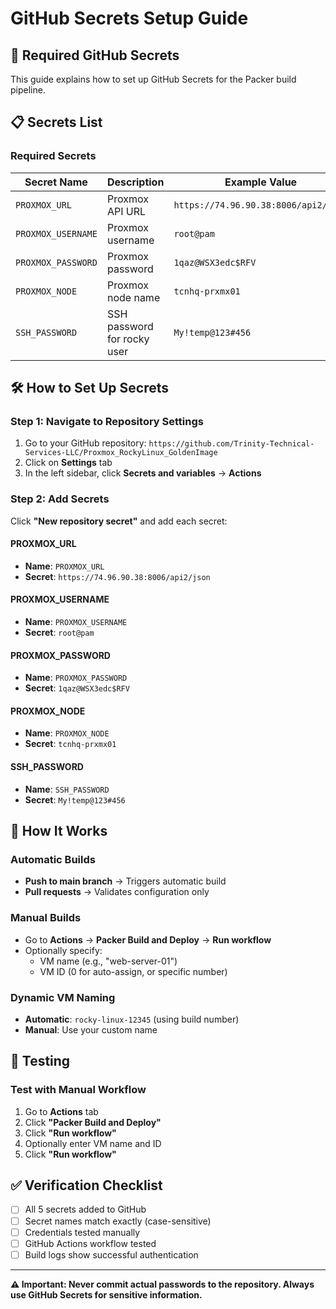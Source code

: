 # GitHub Secrets Setup Guide

## 🔐 **Required GitHub Secrets**

This guide explains how to set up GitHub Secrets for the Packer build pipeline.

## 📋 **Secrets List**

### **Required Secrets**

| Secret Name | Description | Example Value |
|-------------|-------------|---------------|
| `PROXMOX_URL` | Proxmox API URL | `https://74.96.90.38:8006/api2/json` |
| `PROXMOX_USERNAME` | Proxmox username | `root@pam` |
| `PROXMOX_PASSWORD` | Proxmox password | `1qaz@WSX3edc$RFV` |
| `PROXMOX_NODE` | Proxmox node name | `tcnhq-prxmx01` |
| `SSH_PASSWORD` | SSH password for rocky user | `My!temp@123#456` |

## 🛠️ **How to Set Up Secrets**

### **Step 1: Navigate to Repository Settings**

1. Go to your GitHub repository: `https://github.com/Trinity-Technical-Services-LLC/Proxmox_RockyLinux_GoldenImage`
2. Click on **Settings** tab
3. In the left sidebar, click **Secrets and variables** → **Actions**

### **Step 2: Add Secrets**

Click **"New repository secret"** and add each secret:

#### **PROXMOX_URL**
- **Name**: `PROXMOX_URL`
- **Secret**: `https://74.96.90.38:8006/api2/json`

#### **PROXMOX_USERNAME**
- **Name**: `PROXMOX_USERNAME`
- **Secret**: `root@pam`

#### **PROXMOX_PASSWORD**
- **Name**: `PROXMOX_PASSWORD`
- **Secret**: `1qaz@WSX3edc$RFV`

#### **PROXMOX_NODE**
- **Name**: `PROXMOX_NODE`
- **Secret**: `tcnhq-prxmx01`

#### **SSH_PASSWORD**
- **Name**: `SSH_PASSWORD`
- **Secret**: `My!temp@123#456`

## 🚀 **How It Works**

### **Automatic Builds**
- **Push to main branch** → Triggers automatic build
- **Pull requests** → Validates configuration only

### **Manual Builds**
- Go to **Actions** → **Packer Build and Deploy** → **Run workflow**
- Optionally specify:
  - VM name (e.g., "web-server-01")
  - VM ID (0 for auto-assign, or specific number)

### **Dynamic VM Naming**
- **Automatic**: `rocky-linux-12345` (using build number)
- **Manual**: Use your custom name

## 🧪 **Testing**

### **Test with Manual Workflow**
1. Go to **Actions** tab
2. Click **"Packer Build and Deploy"**
3. Click **"Run workflow"**
4. Optionally enter VM name and ID
5. Click **"Run workflow"**

## ✅ **Verification Checklist**

- [ ] All 5 secrets added to GitHub
- [ ] Secret names match exactly (case-sensitive)
- [ ] Credentials tested manually
- [ ] GitHub Actions workflow tested
- [ ] Build logs show successful authentication

---

**⚠️ Important: Never commit actual passwords to the repository. Always use GitHub Secrets for sensitive information.**